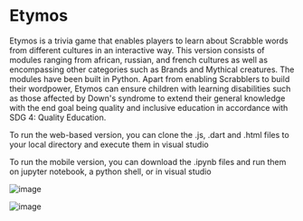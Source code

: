 # Etymos
Etymos is a trivia game that enables players to learn about Scrabble words from different cultures in an interactive way. This version consists of modules  ranging from african, russian, and french cultures as well as encompassing other categories such as Brands and Mythical creatures. The modules have been built in Python. Apart from enabling Scrabblers to build their wordpower, Etymos can ensure children with learning disabilities such as those affected by Down's syndrome to extend their general knowledge with the end goal being quality and inclusive education in accordance with SDG 4: Quality Education.

To run the web-based version, you can clone the .js, .dart and .html files to your local directory and execute them in visual studio

To run the mobile version, you can download the .ipynb files and run them on jupyter notebook, a python shell, or in visual studio

![image](https://user-images.githubusercontent.com/98692698/229195855-b56735f6-f70e-4083-8c9f-87823c01efb5.png)

![image](https://user-images.githubusercontent.com/98692698/229195949-69f7a4ed-ac66-4c9e-b7ef-1de7b645728b.png)

